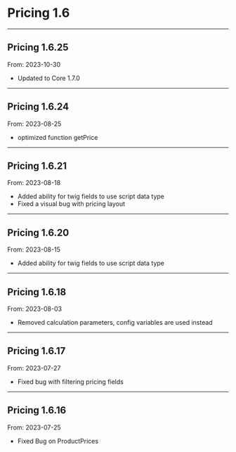 # Pricing 1.6


---

## Pricing 1.6.25
From: 2023-10-30

* Updated to Core 1.7.0

---

## Pricing 1.6.24
From: 2023-08-25

* optimized function getPrice

---

## Pricing 1.6.21
From: 2023-08-18

* Added ability for twig fields to use script data type
* Fixed a visual bug with pricing layout

---

## Pricing 1.6.20
From: 2023-08-15

* Added ability for twig fields to use script data type

---

## Pricing 1.6.18
From: 2023-08-03

* Removed calculation parameters, config variables are used instead

---

## Pricing 1.6.17
From: 2023-07-27

* Fixed bug with filtering pricing fields

---

## Pricing 1.6.16
From: 2023-07-25

* Fixed Bug on ProductPrices